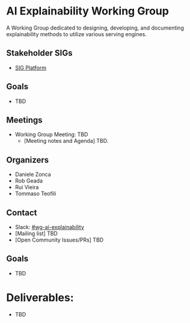 # AI Explainability Working Group

A Working Group dedicated to designing, developing, and documenting explainability methods to utilize various serving engines.

## Stakeholder SIGs

- [SIG Platform](/sig-platform)

## Goals

- TBD

## Meetings

- Working Group Meeting: TBD
  - [Meeting notes and Agenda] TBD.

## Organizers

- Daniele Zonca
- Rob Geada
- Rui Vieira
- Tommaso Teofili

## Contact

- Slack: [#wg-ai-explainability](https://odh-io.slack.com/archives/C03UFCVFFEY)
- [Mailing list] TBD
- [Open Community Issues/PRs] TBD

## Goals

- TBD

# Deliverables:

- TBD
